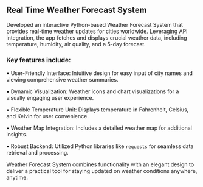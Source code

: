 ## Real Time Weather Forecast System































































































































































































































































































































































































































































































































Developed an interactive Python-based Weather Forecast System that provides real-time weather updates for cities worldwide. Leveraging API integration, the app fetches and displays crucial weather data, including temperature, humidity, air quality, and a 5-day forecast.































































































































































































































































































































































































































































































































































































































































































































































































### Key features include:































































































































































































































































• User-Friendly Interface: Intuitive design for easy input of city names and viewing comprehensive weather summaries.































































































































































































































































• Dynamic Visualization: Weather icons and chart visualizations for a visually engaging user experience.































































































































































































































































• Flexible Temperature Unit: Displays temperature in Fahrenheit, Celsius, and Kelvin for user convenience.































































































































































































































































• Weather Map Integration: Includes a detailed weather map for additional insights.































































































































































































































































• Robust Backend: Utilized Python libraries like `requests` for seamless data retrieval and processing.































































































































































































































































































































































































































































































































Weather Forecast System combines functionality with an elegant design to deliver a practical tool for staying updated on weather conditions anywhere, anytime.

